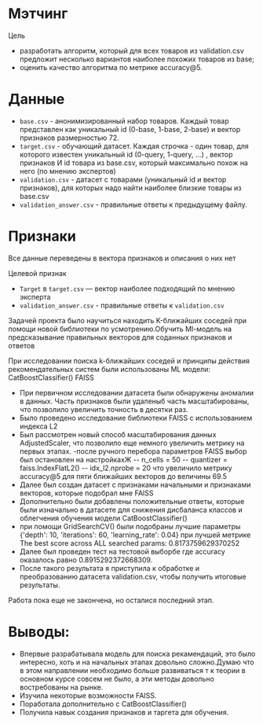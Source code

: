 # Мэтчинг
Цель
- разработать алгоритм, который для всех товаров из validation.csv предложит несколько вариантов наиболее похожих товаров из base;
- оценить качество алгоритма по метрике accuracy@5.
# Данные
- `base.csv` - анонимизированный набор товаров. Каждый товар представлен как уникальный id (0-base, 1-base, 2-base) и вектор признаков размерностью 72.
- `target.csv` - обучающий датасет. Каждая строчка - один товар, для которого известен уникальный id (0-query, 1-query, …) , вектор признаков И id товара из base.csv, который максимально похож на него (по мнению экспертов)
- `validation.csv` - датасет с товарами (уникальный id и вектор признаков), для которых надо найти наиболее близкие товары из base.csv
- `validation_answer.csv` - правильные ответы к предыдущему файлу.
# Признаки
Все данные переведены в вектора признаков и описания о них нет


Целевой признак

- `Target` в `target.csv` — вектор наиболее подходящий по мнению эксперта
- `validation_answer.csv` - правильные ответы к `validation.csv`

Задачей проекта было научиться находить K-ближайших соседей при помощи новой библиотеки по усмотрению.Обучить Ml-модель на предсказывание правильных векторов для соданных признаков и ответов

При исследовании поиска k-ближайших соседей и принципы действия рекомендательных систем были использованы ML модели:
CatBoostClassifier()
FAISS

- При первичном исследовании датасета были обнаружены  аномалии в данных.
Часть признаков были удаленыб часть масштабированы, что позволило увеличить точность в десятки раз.
- Было проведено исследование библиотеки FAISS с использованием индекса L2 
- Был рассмотрен новый способ масштабирования данных AdjustedScaler, что позволило еще немного увеличить метрику на первых этапах.
-после ручного перебора параметров FAISS выбор был остановлен на настройкахЖ
-- n_cells = 50
-- quantizer = faiss.IndexFlatL2()
-- idx_l2.nprobe = 20
что увеличило метрику accuracy@5 для пяти ближайших векторов до величины 69.5
- Далее был создан датасет с признаками начальными и признаками векторов, которые подобрал мне FAISS
- Дополнительно были добавлены положительные ответы, которые были изначально в датасете для снижения дисбаланса классов и облегчения обучения модели CatBoostClassifier()
- при помощи GridSearchCV() были подобраны лучшие параметры  {'depth': 10, 'iterations': 60, 'learning_rate': 0.04} при лучшей метрике The best score across ALL searched params:
 0.8173759629370252
- Далее был проведен тест на тестовой выборбе где accuracy оказалось равно 0.8915292372668309.
- После такого результата я приступила к обработке и преобразованию датасета validation.csv, чтобы получить итоговые результаты.

Работа пока еще не закончена, но осталися последний этап.
# Выводы:
- Впервые разрабатывала модель для поиска рекамендаций, это было интересно, хоть и на начальных этапах довольно сложно.Думаю что в этом направлении необходимо больше развиваться т к теории в основном курсе совсем не было, а эти методы довольно востребованы на рынке.
- Изучила некоторые возможности FAISS.
- Поработала дополнительно с CatBoostClassifier()
- Получила навык создания признаков и таргета для обучения.
 